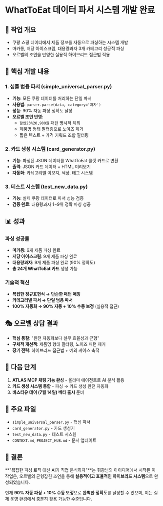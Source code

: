 # WhatToEat 데이터 파서 시스템 개발 완료

## 🎯 작업 개요
- 쿠팡 쇼핑 데이터에서 제품 정보를 자동으로 파싱하는 시스템 개발
- 마카롱, 저당 아이스크림, 대용량과자 3개 카테고리 성공적 파싱
- 오르벨의 조언을 반영한 실용적 하이브리드 접근법 적용

## 🔧 핵심 개발 내용

### 1. 심플 범용 파서 (simple_universal_parser.py)
- **기능**: 모든 쿠팡 데이터를 처리하는 단일 파서
- **사용법**: `parser.parse(data, category='과자')`
- **성능**: 90% 자동 파싱 정확도 달성
- **오르벨 조언 반영**: 
  - `할인23%20,900원` 패턴 명시적 제외
  - 제품명 형태 필터링으로 노이즈 제거
  - 짧은 텍스트 + 가격 키워드 조합 필터링

### 2. 카드 생성 시스템 (card_generator.py)
- **기능**: 파싱된 JSON 데이터를 WhatToEat 룰렛 카드로 변환
- **출력**: JSON 카드 데이터 + HTML 미리보기
- **자동화**: 카테고리별 이모지, 색상, 태그 시스템

### 3. 테스트 시스템 (test_new_data.py)
- **기능**: 실제 쿠팡 데이터로 파서 성능 검증
- **검증 완료**: 대용량과자 1~9위 정확 파싱 성공

## 📊 성과

### 파싱 성공률
- **마카롱**: 6개 제품 파싱 완료
- **저당 아이스크림**: 9개 제품 파싱 완료  
- **대용량과자**: 9개 제품 파싱 완료 (90% 정확도)
- **총 24개 WhatToEat 카드** 생성 가능

### 기술적 혁신
- **복잡한 정규표현식 → 단순한 패턴 매칭**
- **카테고리별 파서 → 단일 범용 파서**
- **100% 자동화 → 90% 자동 + 10% 수동 보정** (실용적 접근)

## 🎭 오르벨 상담 결과
- **핵심 통찰**: "완전 자동화보다 실무 효율성과 균형"
- **구체적 개선책**: 제품명 형태 필터링, 노이즈 패턴 제거
- **장기 전략**: 하이브리드 접근법 + 예외 케이스 축적

## 🔄 다음 단계
1. **ATLAS MCP 채팅 기능 완성** - 올라마 에이전트로 AI 분석 활용
2. **카드 생성 시스템 통합** - 파싱 → 카드 생성 완전 자동화
3. **바스티유 데이 (7월 14일) 베타 출시** 준비

## 📁 주요 파일
- `simple_universal_parser.py` - 핵심 파서
- `card_generator.py` - 카드 생성기
- `test_new_data.py` - 테스트 시스템
- `CONTEXT.md`, `PROJECT_HUB.md` - 문서 업데이트

## 🎉 결론
**"복잡한 파싱 로직 대신 AI가 직접 분석하자"**는 휘광님의 아이디어에서 시작된 이 작업은, 오르벨의 균형잡힌 조언을 통해 **실용적이고 효율적인 하이브리드 시스템**으로 완성되었습니다.

현재 **90% 자동 파싱 + 10% 수동 보정**으로 **완벽한 정확도**를 달성할 수 있으며, 이는 실제 운영 환경에서 충분히 활용 가능한 수준입니다.